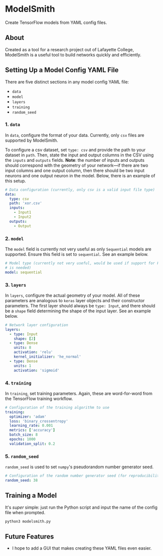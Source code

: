 # ModelSmith
Create TensorFlow models from YAML config files.

## About
Created as a tool for a research project out of Lafayette College, ModelSmith is a useful tool to build networks quickly and efficiently.

## Setting Up a Model Config YAML File
There are five distinct sections in any model config YAML file:
- `data`
- `model`
- `layers`
- `training`
- `random_seed`

### 1. `data`
In `data`, configure the format of your data. Currently, only `csv` files are supported by ModelSmith.

To configure a csv dataset, set `type: csv` and provide the path to your dataset in `path`. Then, state the input and output columns in the CSV using the `inputs` and `outputs` fields. **Note**: the number of inputs and outputs should correspond with the geometry of your network—if there are two input columns and one output column, then there should be two input neurons and one output neuron in the model. Below, there is an example of this setup. 
```yaml
# Data configuration (currently, only csv is a valid input file type)
data:
  type: csv
  path: 'xor.csv'
  inputs:
    - Input1
    - Input2
  outputs:
    - Output
```

### 2. `model`
The `model` field is currently not very useful as only `Sequential` models are supported. Ensure this field is set to `sequential`. See an example below.

```yaml
# Model type (currently not very useful, would be used if support for FunctionalAPI
# is needed)
model: sequential
```

### 3. `layers`
In `layers`, configure the actual geometry of your model. All of these parameters are analogous to `keras` layer objects and their constructor parameters. The first layer should always be `type: Input`, and there should be a `shape` field determining the shape of the input layer. See an example below.

```yaml
# Network layer configuration
layers:
  - type: Input
    shape: [2]
  - type: Dense
    units: 8
    activation: 'relu'
    kernel_initializer: 'he_normal'
  - type: Dense
    units: 1
    activation: 'sigmoid'
```

### 4. `training`
In `training`, set training parameters. Again, these are word-for-word from the TensorFlow training workflow.

```yaml
# Configuration of the training algorithm to use
training:
  optimizer: 'adam'
  loss: 'binary_crossentropy'
  learning_rate: 0.001
  metrics: ['accuracy']
  batch_size: 8
  epochs: 1000
  validation_split: 0.2
```

### 5. `random_seed`
`random_seed` is used to set `numpy`'s pseudorandom number generator seed.

```yaml
# Configuration of the random number generator seed (for reproducibility)
random_seed: 38
```

## Training a Model
It's _super_ simple: just run the Python script and input the name of the config file when prompted.

```zsh
python3 modelsmith.py
```

## Future Features
- I hope to add a GUI that makes creating these YAML files even easier.